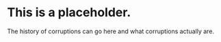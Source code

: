 # This is a placeholder.

The history of corruptions can go here and what corruptions actually are.



